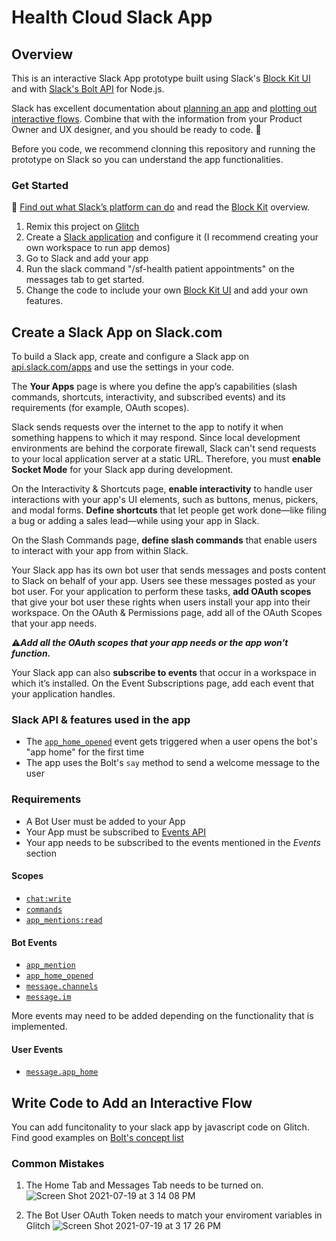 # Health Cloud Slack App

## Overview

This is an interactive Slack App prototype built using Slack's <a href="https://api.slack.com/block-kit" target="_blank">Block Kit UI</a> and with <a href="https://slack.dev/bolt-js/tutorial/getting-started" target="_blank">Slack's Bolt API</a> for Node.js.

Slack has excellent documentation about [planning an app](https://api.slack.com/start/planning) and [plotting out interactive flows](https://api.slack.com/start/planning/triggers). Combine that with the information from your Product Owner and UX designer, and you should be ready to code. :ship:

Before you code, we recommend clonning this repository and running the prototype on Slack so you can understand the app functionalities.

###  Get Started

:blue_book: [Find out what Slack’s platform can do](https://api.slack.com/start/overview) and read the [Block Kit](https://api.slack.com/block-kit) overview.

1. Remix this project on <a href="https://glitch.com/edit/#!/remix/sf-health?path=index.js%3A1%3A0" target="_blank">Glitch</a>
2. Create a <a href="https://slack.dev/bolt-js/tutorial/getting-started" target="_blank">Slack application</a> and configure it (I recommend creating your own workspace to run app demos)
3. Go to Slack and add your app
4. Run the slack command "/sf-health patient appointments" on the messages tab to get started.
5. Change the code to include your own <a href="https://app.slack.com/block-kit-builder/T01GST6QY0G#%7B%22blocks%22:%5B%7B%22type%22:%22section%22,%22text%22:%7B%22type%22:%22mrkdwn%22,%22text%22:%22You%20have%20a%20new%20request:%5Cn*%3CfakeLink.toEmployeeProfile.com%7CFred%20Enriquez%20-%20New%20device%20request%3E*%22%7D%7D,%7B%22type%22:%22section%22,%22fields%22:%5B%7B%22type%22:%22mrkdwn%22,%22text%22:%22*Type:*%5CnComputer%20(laptop)%22%7D,%7B%22type%22:%22mrkdwn%22,%22text%22:%22*When:*%5CnSubmitted%20Aut%2010%22%7D,%7B%22type%22:%22mrkdwn%22,%22text%22:%22*Last%20Update:*%5CnMar%2010,%202015%20(3%20years,%205%20months)%22%7D,%7B%22type%22:%22mrkdwn%22,%22text%22:%22*Reason:*%5CnAll%20vowel%20keys%20aren't%20working.%22%7D,%7B%22type%22:%22mrkdwn%22,%22text%22:%22*Specs:*%5Cn%5C%22Cheetah%20Pro%2015%5C%22%20-%20Fast,%20really%20fast%5C%22%22%7D%5D%7D,%7B%22type%22:%22actions%22,%22elements%22:%5B%7B%22type%22:%22button%22,%22text%22:%7B%22type%22:%22plain_text%22,%22emoji%22:true,%22text%22:%22Approve%22%7D,%22style%22:%22primary%22,%22value%22:%22click_me_123%22%7D,%7B%22type%22:%22button%22,%22text%22:%7B%22type%22:%22plain_text%22,%22emoji%22:true,%22text%22:%22Deny%22%7D,%22style%22:%22danger%22,%22value%22:%22click_me_123%22%7D%5D%7D%5D%7D" target="_blank">Block Kit UI</a> and add your own features.

## Create a Slack App on Slack.com

To build a Slack app, create and configure a Slack app on [api.slack.com/apps](https://api.slack.com/apps) and use the settings in your code.

The **Your Apps** page is where you define the app’s capabilities (slash commands, shortcuts, interactivity, and subscribed events) and its requirements (for example, OAuth scopes).

Slack sends requests over the internet to the app to notify it when something happens to which it may respond. Since local development environments are behind the corporate firewall, Slack can't send requests to your local application server at a static URL. Therefore, you must **enable Socket Mode** for your Slack app during development.

On the Interactivity & Shortcuts page, **enable interactivity** to handle user interactions with your app's UI elements, such as buttons, menus, pickers, and modal forms. **Define shortcuts** that let people get work done—like filing a bug or adding a sales lead—while using your app in Slack.

On the Slash Commands page, **define slash commands** that enable users to interact with your app from within Slack.

Your Slack app has its own bot user that sends messages and posts content to Slack on behalf of your app. Users see these messages posted as your bot user. For your application to perform these tasks, **add OAuth scopes** that give your bot user these rights when users install your app into their workspace. On the OAuth & Permissions page, add all of the OAuth Scopes that your app needs.

:warning:**_Add all the OAuth scopes that your app needs or the app won't function._**

Your Slack app can also **subscribe to events** that occur in a workspace in which it’s installed. On the Event Subscriptions page, add each event that your application handles.

### Slack API & features used in the app

* The [`app_home_opened`](https://api.slack.com/events/app_home_opened) event gets triggered when a user opens the bot's "app home" for the first time
* The app uses the Bolt's `say` method to send a welcome message to the user

### Requirements

* A Bot User must be added to your App
* Your App must be subscribed to [Events API](https://api.slack.com/events-api)
* Your app needs to be subscribed to the events mentioned in the *Events* section

#### Scopes

* [`chat:write`](https://api.slack.com/scopes/chat:write)
* [`commands`](https://api.slack.com/scopes/commands)
* [`app_mentions:read`](https://api.slack.com/scopes/app_mentions:read)

#### Bot Events

* [`app_mention`](https://api.slack.com/events/app_mention)
* [`app_home_opened`](https://api.slack.com/events/app_home_opened)
* [`message.channels`](https://api.slack.com/events/message.channels)
* [`message.im`](https://api.slack.com/events/message.im)

More events may need to be added depending on the functionality that is implemented.

#### User Events

* [`message.app_home`](https://api.slack.com/events/message.app_home)

## Write Code to Add an Interactive Flow

You can add funcitonality to your slack app by javascript code on Glitch. Find good examples on <a href="https://slack.dev/bolt-js/concepts#message-sending" target="_blank">Bolt's concept list</a>

### Common Mistakes

1. The Home Tab and Messages Tab needs to be turned on. ![Screen Shot 2021-07-19 at 3 14 08 PM](https://user-images.githubusercontent.com/85207298/126214380-48da7d8f-aebc-4050-92cc-eac0baf831a0.png)

2. The Bot User OAuth Token needs to match your enviroment variables in Glitch ![Screen Shot 2021-07-19 at 3 17 26 PM](https://user-images.githubusercontent.com/85207298/126214941-117b4cd9-daec-4937-a49a-edde985d4884.png)



